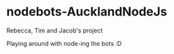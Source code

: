# nodebots-AucklandNodeJs
Rebecca, Tim and Jacob's project

Playing around with node-ing the bots :D
